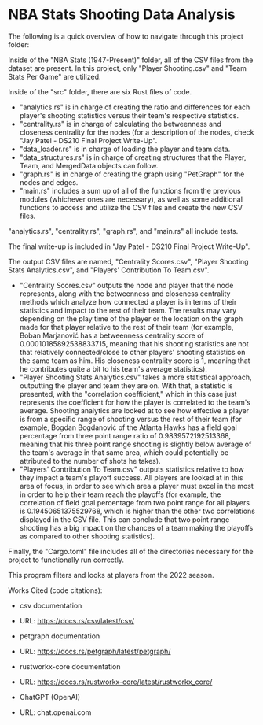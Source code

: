 # NBA Stats Shooting Data Analysis
 
The following is a quick overview of how to navigate through this project folder:

Inside of the "NBA Stats (1947-Present)" folder, all of the CSV files from the dataset are present. In this project, only "Player Shooting.csv" and "Team Stats Per Game" are utilized.

Inside of the "src" folder, there are six Rust files of code.

- "analytics.rs" is in charge of creating the ratio and differences for each player's shooting statistics versus their team's respective statistics.
- "centrality.rs" is in charge of calculating the betweenness and closeness centrality for the nodes (for a description of the nodes, check "Jay Patel - DS210 Final Project Write-Up".
- "data_loader.rs" is in charge of loading the player and team data.
- "data_structures.rs" is in charge of creating structures that the Player, Team, and MergedData objects can follow.
- "graph.rs" is in charge of creating the graph using "PetGraph" for the nodes and edges.
- "main.rs" includes a sum up of all of the functions from the previous modules (whichever ones are necessary), as well as some additional functions to access and utilize the CSV files and create the new CSV files.

"analytics.rs", "centrality.rs", "graph.rs", and "main.rs" all include tests.

The final write-up is included in "Jay Patel - DS210 Final Project Write-Up".

The output CSV files are named, "Centrality Scores.csv", "Player Shooting Stats Analytics.csv", and "Players' Contribution To Team.csv".

- "Centrality Scores.csv" outputs the node and player that the node represents, along with the betweenness and closeness centrality methods which analyze how connected a player is in terms of their statistics and impact to the rest of their team. The results may vary depending on the play time of the player or the location on the graph made for that player relative to the rest of their team (for example, Boban Marjanović has a betweenness centrality score of 0.00010185892538833715, meaning that his shooting statistics are not that relatively connected/close to other players' shooting statistics on the same team as him. His closeness centrality score is 1, meaning that he contributes quite a bit to his team's average statistics).
- "Player Shooting Stats Analytics.csv" takes a more statistical approach, outputting the player and team they are on. With that, a statistic is presented, with the "correlation coefficient," which in this case just represents the coefficient for how the player is correlated to the team's average. Shooting analytics are looked at to see how effective a player is from a specific range of shooting versus the rest of their team (for example, Bogdan Bogdanović of the Atlanta Hawks has a field goal percentage from three point range ratio of 0.9839572192513368, meaning that his three point range shooting is slightly below average of the team's average in that same area, which could potentially be attributed to the number of shots he takes).
- "Players' Contribution To Team.csv" outputs statistics relative to how they impact a team's playoff success. All players are looked at in this area of focus, in order to see which area a player must excel in the most in order to help their team reach the playoffs (for example, the correlation of field goal percentage from two point range for all players is 0.19450651375529768, which is higher than the other two correlations displayed in the CSV file. This can conclude that two point range shooting has a big impact on the chances of a team making the playoffs as compared to other shooting statistics).

Finally, the "Cargo.toml" file includes all of the directories necessary for the project to functionally run correctly.

This program filters and looks at players from the 2022 season.

Works Cited (code citations):

- csv documentation
- URL: https://docs.rs/csv/latest/csv/

- petgraph documentation
- URL: https://docs.rs/petgraph/latest/petgraph/

- rustworkx-core documentation
- URL: https://docs.rs/rustworkx-core/latest/rustworkx_core/

- ChatGPT (OpenAI)
- URL: chat.openai.com

